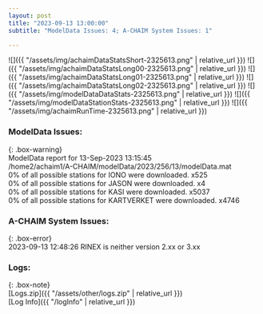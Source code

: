 ```yaml
---
layout: post
title: "2023-09-13 13:00:00"
subtitle: "ModelData Issues: 4; A-CHAIM System Issues: 1"

---
```


![]({{ "/assets/img/achaimDataStatsShort-2325613.png" | relative_url }})
![]({{ "/assets/img/achaimDataStatsLong00-2325613.png" | relative_url }})
![]({{ "/assets/img/achaimDataStatsLong01-2325613.png" | relative_url }})
![]({{ "/assets/img/achaimDataStatsLong02-2325613.png" | relative_url }})
![]({{ "/assets/img/modelDataDataStats-2325613.png" | relative_url }})
![]({{ "/assets/img/modelDataStationStats-2325613.png" | relative_url }})
![]({{ "/assets/img/achaimRunTime-2325613.png" | relative_url }})


### ModelData Issues:  
  
{: .box-warning}  
 ModelData report for 13-Sep-2023 13:15:45   
 /home2/achaim1/A-CHAIM/modelData/2023/256/13/modelData.mat   
 0% of all possible stations for IONO were downloaded. x525   
 0% of all possible stations for JASON were downloaded. x4   
 0% of all possible stations for KASI were downloaded. x5037   
 0% of all possible stations for KARTVERKET were downloaded. x4746   
  
### A-CHAIM System Issues:  
  
{: .box-error}  
2023-09-13 12:48:26 RINEX is neither version 2.xx or 3.xx  

### Logs:  
  
{: .box-note}  
[Logs.zip]({{ "/assets/other/logs.zip" | relative_url }})  
[Log Info]({{ "/logInfo" | relative_url }})  
